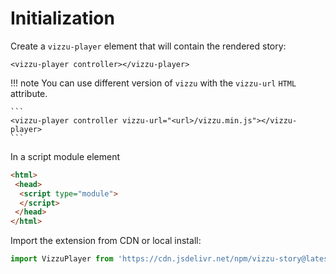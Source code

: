 # Initialization

Create a `vizzu-player` element that will contain the rendered story:

```
<vizzu-player controller></vizzu-player>
```

!!! note
    You can use different version of `vizzu` with the `vizzu-url` `HTML`
    attribute.

    ```
    <vizzu-player controller vizzu-url="<url>/vizzu.min.js"></vizzu-player>
    ```

In a script module element

```html
<html>
 <head>
  <script type="module">
  </script>
 </head>
</html>

```

Import the extension from CDN or local install:

```javascript
import VizzuPlayer from 'https://cdn.jsdelivr.net/npm/vizzu-story@latest/dist/vizzu-story.min.js';
```
